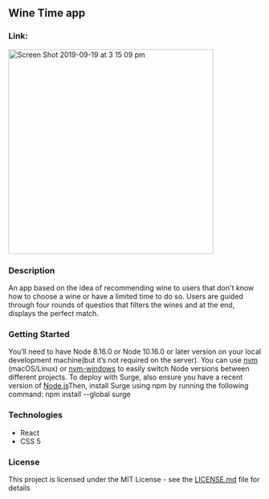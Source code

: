 ## Wine Time app
### Link: []()  
<img width="408" alt="Screen Shot 2019-09-19 at 3 15 09 pm" src="https://user-images.githubusercontent.com/45111486/65215556-415b8080-daf1-11e9-906c-aa1e9f618f3d.png">

### Description  
An app based on the idea of recommending wine to users that don't know how to choose a wine or have a limited time to do so. Users are guided through four rounds of questios that filters the wines and at the end, displays the perfect match.

### Getting Started
You’ll need to have Node 8.16.0 or Node 10.16.0 or later version on your local development machine(but it’s not required on the server). You can use [nvm](https://github.com/creationix/nvm#installation) (macOS/Linux) or [nvm-windows](https://github.com/coreybutler/nvm-windows#node-version-manager-nvm-for-windows) to easily switch Node versions between different projects.
To deploy with Surge, also ensure you have a recent version of [Node.js](http://nodejs.org/)Then, install Surge using npm by running the following command:
npm install --global surge

### Technologies
* React
* CSS 5

### License
This project is licensed under the MIT License - see the [LICENSE.md](https://github.com/deniseddi/wine_app/blob/master/LICENSE.md) file for details


